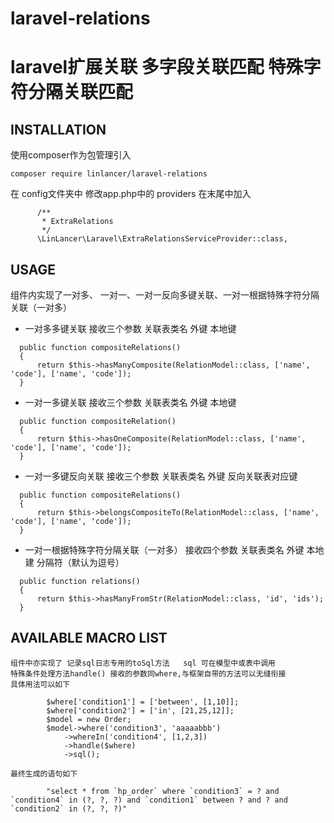 # laravel-relations

laravel扩展关联 多字段关联匹配 特殊字符分隔关联匹配
===============================

## INSTALLATION
  使用composer作为包管理引入
  ```
  composer require linlancer/laravel-relations
  ```
  在 config文件夹中 修改app.php中的 providers 在末尾中加入
  ```
        /**
         * ExtraRelations
         */
        \LinLancer\Laravel\ExtraRelationsServiceProvider::class,
  ```
  

## USAGE
  组件内实现了一对多、 一对一、一对一反向多键关联、一对一根据特殊字符分隔关联（一对多）
  * 一对多多键关联 接收三个参数 关联表类名  外键 本地键
  ```
    public function compositeRelations()
    { 
        return $this->hasManyComposite(RelationModel::class, ['name', 'code'], ['name', 'code']);
    }
  ```
  * 一对一多键关联 接收三个参数 关联表类名  外键 本地键
  ```
    public function compositeRelation()
    { 
        return $this->hasOneComposite(RelationModel::class, ['name', 'code'], ['name', 'code']);
    }
  ```
  * 一对一多键反向关联 接收三个参数 关联表类名  外键 反向关联表对应键
  ```
    public function compositeRelations()
    { 
        return $this->belongsCompositeTo(RelationModel::class, ['name', 'code'], ['name', 'code']);
    }
  ```
  * 一对一根据特殊字符分隔关联（一对多） 接收四个参数 关联表类名 外键 本地建 分隔符（默认为逗号）
  ```
    public function relations()
    {
        return $this->hasManyFromStr(RelationModel::class, 'id', 'ids');
    }
  
  ```
 

## AVAILABLE MACRO LIST

    组件中亦实现了 记录sql日志专用的toSql方法   sql 可在模型中或表中调用
    特殊条件处理方法handle() 接收的参数同where,与框架自带的方法可以无缝衔接
    具体用法可以如下
    
    
```
        $where['condition1'] = ['between', [1,10]];
        $where['condition2'] = ['in', [21,25,12]];
        $model = new Order;
        $model->where('condition3', 'aaaaabbb')
            ->whereIn('condition4', [1,2,3])
            ->handle($where)
            ->sql();
```
    
    最终生成的语句如下
    
```
        "select * from `hp_order` where `condition3` = ? and `condition4` in (?, ?, ?) and `condition1` between ? and ? and `condition2` in (?, ?, ?)"

```

